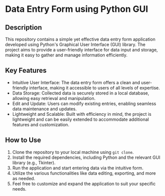 # Data Entry Form using Python GUI



## Description
This repository contains a simple yet effective data entry form application developed using Python's Graphical User Interface (GUI) library. The project aims to provide a user-friendly interface for data input and storage, making it easy to gather and manage information efficiently.

## Key Features
- Intuitive User Interface: The data entry form offers a clean and user-friendly interface, making it accessible to users of all levels of expertise.
- Data Storage: Collected data is securely stored in a local database, allowing easy retrieval and manipulation.
- Edit and Update: Users can modify existing entries, enabling seamless data maintenance and updates.
- Lightweight and Scalable: Built with efficiency in mind, the project is lightweight and can be easily extended to accommodate additional features and customization.

## How to Use 
1. Clone the repository to your local machine using `git clone`.
2. Install the required dependencies, including Python and the relevant GUI library (e.g., Tkinter).
3. Run the application and start entering data via the intuitive form.
4. Utilize the various functionalities like data editing, exporting, and more as needed.
5. Feel free to customize and expand the application to suit your specific needs.









